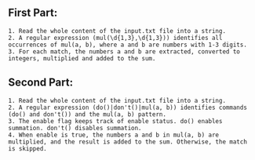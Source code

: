 ## First Part:

    1. Read the whole content of the input.txt file into a string.
    2. A regular expression (mul(\d{1,3},\d{1,3})) identifies all occurrences of mul(a, b), where a and b are numbers with 1-3 digits.
    3. For each match, the numbers a and b are extracted, converted to integers, multiplied and added to the sum.

## Second Part:

    1. Read the whole content of the input.txt file into a string.
    2. A regular expression (do()|don't()|mul(a, b)) identifies commands (do() and don't()) and the mul(a, b) pattern.
    3. The enable flag keeps track of enable status. do() enables summation. don't() disables summation.
    4. When enable is true, the numbers a and b in mul(a, b) are multiplied, and the result is added to the sum. Otherwise, the match is skipped.
